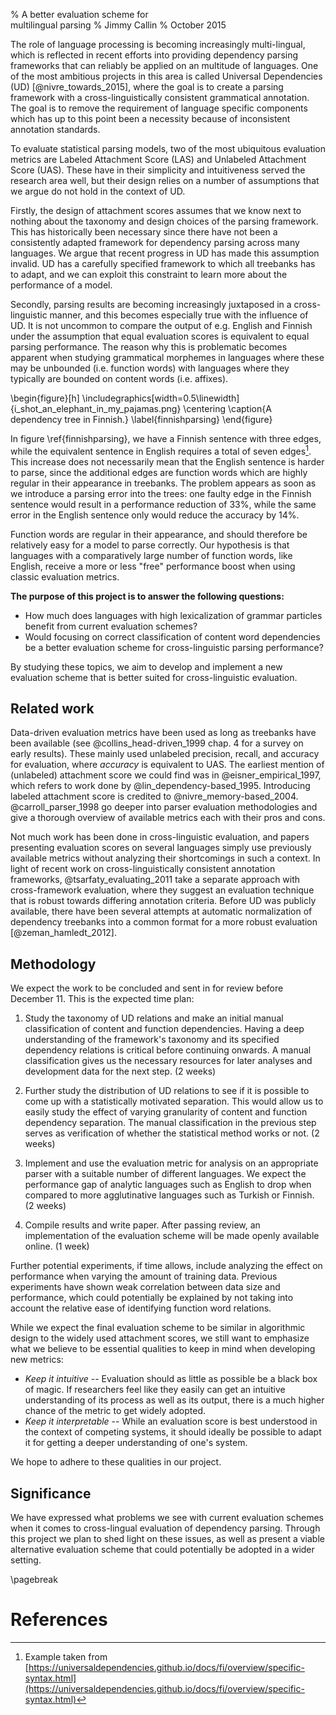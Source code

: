 % A better evaluation scheme for \
  multilingual parsing 
% Jimmy Callin
% October 2015

The role of language processing is becoming increasingly multi-lingual, which  is reflected in recent efforts into providing dependency parsing frameworks that can reliably be applied on an multitude of languages. One of the most ambitious projects in this area is called Universal Dependencies (UD) [@nivre_towards_2015], where the goal is to create a parsing framework with a cross-linguistically consistent grammatical annotation. The goal is to remove the requirement of language specific components which has up to this point been a necessity because of inconsistent annotation standards. 

To evaluate statistical parsing models, two of the most ubiquitous evaluation metrics are Labeled Attachment Score (LAS) and Unlabeled Attachment Score (UAS).
These have in their simplicity and intuitiveness served the research area well, but their design relies on a number of assumptions that we argue do not hold in the context of UD.

Firstly, the design of attachment scores assumes that we know next to nothing about the taxonomy and design choices of the parsing framework. This has historically been necessary since there have not been a consistently adapted framework for dependency parsing across many languages. We argue that recent progress in UD has made this assumption invalid. UD has a carefully specified framework to which all treebanks has to adapt, and we can exploit this constraint to learn more about the performance of a model. 

Secondly, parsing results are becoming increasingly juxtaposed in a cross-linguistic manner, and this becomes especially true with the influence of UD. It is not uncommon to compare the output of e.g. English and Finnish under the assumption that equal evaluation scores is equivalent to equal parsing performance. The reason why this is problematic becomes apparent when studying grammatical morphemes in languages where these may be unbounded (i.e. function words) with languages where they typically are bounded on content words (i.e. affixes).

\begin{figure}[h]
\includegraphics[width=0.5\linewidth]{i_shot_an_elephant_in_my_pajamas.png}
\centering
\caption{A dependency tree in Finnish.}
\label{finnishparsing}
\end{figure}

In figure \ref{finnishparsing}, we have a Finnish sentence with three edges, while the equivalent sentence in English requires a total of seven edges[^1]. This increase does not necessarily mean that the English sentence is harder to parse, since the additional edges are function words which are highly regular in their appearance in treebanks. The problem appears as soon as we introduce a parsing error into the trees: one faulty edge in the Finnish sentence would result in a performance reduction of 33%, while the same error in the English sentence only would reduce the accuracy by 14%. 

[^1]: Example taken from [https://universaldependencies.github.io/docs/fi/overview/specific-syntax.html](https://universaldependencies.github.io/docs/fi/overview/specific-syntax.html)

Function words are regular in their appearance, and should therefore be relatively easy for a model to parse correctly. Our hypothesis is that languages with a comparatively large number of function words, like English, receive a more or less "free" performance boost when using classic evaluation metrics.

__The purpose of this project is to answer the following questions:__

- How much does languages with high lexicalization of grammar particles benefit from current evaluation schemes?
- Would focusing on correct classification of content word dependencies be a better evaluation scheme for cross-linguistic parsing performance?

By studying these topics, we aim to develop and implement a new evaluation scheme that is better suited for cross-linguistic evaluation.

## Related work

Data-driven evaluation metrics have been used as long as treebanks have been available (see @collins_head-driven_1999 chap. 4 for a survey on early results). These mainly used unlabeled precision, recall, and accuracy for evaluation, where _accuracy_ is equivalent to UAS. The earliest mention of (unlabeled) attachment score we could find was in @eisner_empirical_1997, which refers to work done by @lin_dependency-based_1995. Introducing labeled attachment score is credited to @nivre_memory-based_2004. @carroll_parser_1998 go deeper into parser evaluation methodologies and give a thorough overview of available metrics each with their pros and cons. 

Not much work has been done in cross-linguistic evaluation, and papers presenting evaluation scores on several languages simply use previously available metrics without analyzing their shortcomings in such a context.  In light of recent work on cross-linguistically consistent annotation frameworks, @tsarfaty_evaluating_2011 take a separate approach with cross-framework evaluation, where they suggest an evaluation technique that is robust towards differing annotation criteria. Before UD was publicly available, there have been several attempts at automatic normalization of dependency treebanks into a common format for a more robust evaluation [@zeman_hamledt_2012]. 

## Methodology

We expect the work to be concluded and sent in for review before December 11. This is the expected time plan:

1. Study the taxonomy of UD relations and make an initial manual classification of content and function dependencies. Having a deep understanding of the framework's taxonomy and its specified dependency relations is critical before continuing onwards. A manual classification gives us the necessary resources for later analyses and development data for the next step. (2 weeks)

2. Further study the distribution of UD relations to see if it is possible to come up with a statistically motivated separation. This would allow us to easily study the effect of varying granularity of content and function dependency separation. The manual classification in the previous step serves as verification of whether the statistical method works or not. (2 weeks)

3. Implement and use the evaluation metric for analysis on an appropriate parser with a suitable number of different languages. We expect the performance gap of analytic languages such as English to drop when compared to more agglutinative languages such as Turkish or Finnish. (2 weeks)

5. Compile results and write paper. After passing review, an implementation of the evaluation scheme will be made openly available online. (1 week)

Further potential experiments, if time allows, include analyzing the effect on performance when varying the amount of training data. Previous experiments have shown weak correlation between data size and performance, which could potentially be explained by not taking into account the relative ease of identifying function word relations. 

While we expect the final evaluation scheme to be similar in algorithmic design to the widely used attachment scores, we still want to emphasize what we believe to be essential qualities to keep in mind when developing new metrics:

- _Keep it intuitive_ -- Evaluation should as little as possible be a black box of magic. If researchers feel like they easily can get an intuitive understanding of its process as well as its output, there is a much higher chance of the metric to get widely adopted. 
- _Keep it interpretable_ -- While an evaluation score is best understood in the context of competing systems, it should ideally be possible to adapt it for getting a deeper understanding of one's system.

We hope to adhere to these qualities in our project.

## Significance

We have expressed what problems we see with current evaluation schemes when it comes to cross-lingual evaluation of dependency parsing. Through this project we plan to shed light on these issues, as well as present a viable alternative evaluation scheme that could potentially be adopted in a wider setting.

\pagebreak

# References
